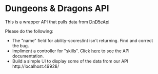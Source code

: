 # Dungeons & Dragons API
This is a wrapper API that pulls data from [DnD5eApi](http://www.dnd5eapi.co/)

Please do the following:
- The "name" field for ability-scores/int isn't returning.  Find and correct the bug.
- Impliment a controller for "skills".  Click [here](http://www.dnd5eapi.co/docs/#character-data-section) to see the API documentation.
- Build a simple UI to display some of the data from our API http://localhost:49928/